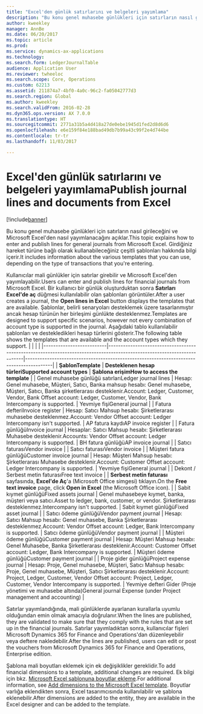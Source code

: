 ```yaml
---
title: "Excel'den günlük satırlarını ve belgeleri yayımlama"
description: "Bu konu genel muhasebe günlükleri için satırların nasıl girileceğini ve Microsoft Excel'den nasıl yayımlanacağını açıklar. Girdiğiniz hareket türüne bağlı olarak kullanabileceğiniz çeşitli şablonları hakkında bilgi içerir."
author: kweekley
manager: AnnBe
ms.date: 06/20/2017
ms.topic: article
ms.prod: 
ms.service: dynamics-ax-applications
ms.technology: 
ms.search.form: LedgerJournalTable
audience: Application User
ms.reviewer: twheeloc
ms.search.scope: Core, Operations
ms.custom: 62213
ms.assetid: 211874a7-4bf0-4a0c-96c2-fa05042777d3
ms.search.region: Global
ms.author: kweekley
ms.search.validFrom: 2016-02-28
ms.dyn365.ops.version: AX 7.0.0
ms.translationtype: HT
ms.sourcegitcommit: 2771a31b5a4d418a27de0ebe1945d1fed2d8d6d6
ms.openlocfilehash: e6e159f84e188bad49db7b99a43c99f2e4d744be
ms.contentlocale: tr-tr
ms.lasthandoff: 11/03/2017

---
```


# <a name="publish-journal-lines-and-documents-from-excel"></a><span data-ttu-id="e0585-104">Excel'den günlük satırlarını ve belgeleri yayımlama</span><span class="sxs-lookup"><span data-stu-id="e0585-104">Publish journal lines and documents from Excel</span></span>

[!include[banner](../includes/banner.md)]


<span data-ttu-id="e0585-105">Bu konu genel muhasebe günlükleri için satırların nasıl girileceğini ve Microsoft Excel'den nasıl yayımlanacağını açıklar.</span><span class="sxs-lookup"><span data-stu-id="e0585-105">This topic explains how to enter and publish lines for general journals from Microsoft Excel.</span></span> <span data-ttu-id="e0585-106">Girdiğiniz hareket türüne bağlı olarak kullanabileceğiniz çeşitli şablonları hakkında bilgi içerir.</span><span class="sxs-lookup"><span data-stu-id="e0585-106">It includes information about the various templates that you can use, depending on the type of transactions that you're entering.</span></span>

<span data-ttu-id="e0585-107">Kullanıcılar mali günlükler için satırlar girebilir ve Microsoft Excel'den yayımlayabilir.</span><span class="sxs-lookup"><span data-stu-id="e0585-107">Users can enter and publish lines for financial journals from Microsoft Excel.</span></span> <span data-ttu-id="e0585-108">Bir kullanıcı bir günlük oluşturduktan sonra **Satırları Excel'de aç** düğmesi kullanılabilir olan şablonları görüntüler.</span><span class="sxs-lookup"><span data-stu-id="e0585-108">After a user creates a journal, the **Open lines in Excel** button displays the templates that are available.</span></span> <span data-ttu-id="e0585-109">Şablonlar, belirli senaryoları desteklemek üzere tasarlanmıştır ancak hesap türünün her birleşimi günlükte desteklenmez.</span><span class="sxs-lookup"><span data-stu-id="e0585-109">Templates are designed to support specific scenarios, however not every combination of account type is supported in the journal.</span></span> <span data-ttu-id="e0585-110">Aşağıdaki tablo kullanılabilir şablonları ve destekledikleri hesap türlerini gösterir.</span><span class="sxs-lookup"><span data-stu-id="e0585-110">The following table shows the templates that are available and the account types which they support.</span></span>
|                          |                                                                                                                         |                                                                                         |
|--------------------------|-------------------------------------------------------------------------------------------------------------------------|-----------------------------------------------------------------------------------------|
| <span data-ttu-id="e0585-111">**Şablon**</span><span class="sxs-lookup"><span data-stu-id="e0585-111">**Template**</span></span>             | <span data-ttu-id="e0585-112">**Desteklenen hesap türleri**</span><span class="sxs-lookup"><span data-stu-id="e0585-112">**Supported account types**</span></span>                                                                                             | <span data-ttu-id="e0585-113">**Şablona erişim**</span><span class="sxs-lookup"><span data-stu-id="e0585-113">**How to access the template**</span></span>                                                          |
| <span data-ttu-id="e0585-114">Genel muhasebe günlüğü satırları</span><span class="sxs-lookup"><span data-stu-id="e0585-114">Ledger journal lines</span></span>     | <span data-ttu-id="e0585-115">Hesap: Genel muhasebe, Müşteri, Satıcı, Banka mahsup hesabı: Genel muhasebe, Müşteri, Satıcı, Banka şirketlerarası desteklenir.</span><span class="sxs-lookup"><span data-stu-id="e0585-115">Account: Ledger, Customer, Vendor, Bank Offset account: Ledger, Customer, Vendor, Bank Intercompany is supported.</span></span>       | <span data-ttu-id="e0585-116">Yevmiye fişi</span><span class="sxs-lookup"><span data-stu-id="e0585-116">General journal</span></span>                                                                         |
| <span data-ttu-id="e0585-117">Fatura defteri</span><span class="sxs-lookup"><span data-stu-id="e0585-117">Invoice register</span></span>         | <span data-ttu-id="e0585-118">Hesap: Satıcı Mahsup hesabı: Şirketlerarası muhasebe desteklenmez.</span><span class="sxs-lookup"><span data-stu-id="e0585-118">Account: Vendor Offset account: Ledger Intercompany isn't supported.</span></span>                                                    | <span data-ttu-id="e0585-119">AP fatura kaydı</span><span class="sxs-lookup"><span data-stu-id="e0585-119">AP invoice register</span></span>                                                                     |
| <span data-ttu-id="e0585-120">Fatura günlüğü</span><span class="sxs-lookup"><span data-stu-id="e0585-120">Invoice journal</span></span>          | <span data-ttu-id="e0585-121">Hesaplar: Satıcı Mahsup hesabı: Şirketlerarası Muhasebe desteklenir.</span><span class="sxs-lookup"><span data-stu-id="e0585-121">Accounts: Vendor Offset account: Ledger Intercompany is supported.</span></span>                                                      | <span data-ttu-id="e0585-122">BH fatura günlüğü</span><span class="sxs-lookup"><span data-stu-id="e0585-122">AP invoice journal</span></span>                                                                      |
| <span data-ttu-id="e0585-123">Satıcı faturası</span><span class="sxs-lookup"><span data-stu-id="e0585-123">Vendor invoice</span></span>           |                                                                                                                         | <span data-ttu-id="e0585-124">Satıcı faturası</span><span class="sxs-lookup"><span data-stu-id="e0585-124">Vendor invoice</span></span>                                                                          |
| <span data-ttu-id="e0585-125">Müşteri fatura günlüğü</span><span class="sxs-lookup"><span data-stu-id="e0585-125">Customer invoice journal</span></span> | <span data-ttu-id="e0585-126">Hesap: Müşteri Mahsup hesabı: Şirketlerarası Muhasebe desteklenir.</span><span class="sxs-lookup"><span data-stu-id="e0585-126">Account: Customer Offset account: Ledger Intercompany is supported.</span></span>                                                     | <span data-ttu-id="e0585-127">Yevmiye fişi</span><span class="sxs-lookup"><span data-stu-id="e0585-127">General journal</span></span>                                                                         |
| <span data-ttu-id="e0585-128">Dekont / Serbest metin faturası</span><span class="sxs-lookup"><span data-stu-id="e0585-128">Free text invoice</span></span>        |                                                                                                                         | <span data-ttu-id="e0585-129">**Serbest metin faturası** sayfasında, **Excel'de Aç**'a (Microsoft Office simgesi) tıklayın.</span><span class="sxs-lookup"><span data-stu-id="e0585-129">On the **Free text invoice** page, click **Open in Excel** (the Microsoft Office icon).</span></span> |
| <span data-ttu-id="e0585-130">Sabit kıymet günlüğü</span><span class="sxs-lookup"><span data-stu-id="e0585-130">Fixed assets journal</span></span>     | <span data-ttu-id="e0585-131">Genel muhasebeye kıymet, banka, müşteri veya satıcı.</span><span class="sxs-lookup"><span data-stu-id="e0585-131">Asset to ledger, bank, customer, or vendor.</span></span> <span data-ttu-id="e0585-132">Şirketlerarası desteklenmez.</span><span class="sxs-lookup"><span data-stu-id="e0585-132">Intercompany isn't supported.</span></span>                                               | <span data-ttu-id="e0585-133">Sabit kıymet günlüğü</span><span class="sxs-lookup"><span data-stu-id="e0585-133">Fixed asset journal</span></span>                                                                     |
| <span data-ttu-id="e0585-134">Satıcı ödeme günlüğü</span><span class="sxs-lookup"><span data-stu-id="e0585-134">Vendor payment journal</span></span>   | <span data-ttu-id="e0585-135">Hesap: Satıcı Mahsup hesabı: Genel muhasebe, Banka Şirketlerarası desteklenmez.</span><span class="sxs-lookup"><span data-stu-id="e0585-135">Account: Vendor Offset account: Ledger, Bank Intercompany is supported.</span></span>                                                 | <span data-ttu-id="e0585-136">Satıcı ödeme günlüğü</span><span class="sxs-lookup"><span data-stu-id="e0585-136">Vendor payment journal</span></span>                                                                  |
| <span data-ttu-id="e0585-137">Müşteri ödeme günlüğü</span><span class="sxs-lookup"><span data-stu-id="e0585-137">Customer payment journal</span></span> | <span data-ttu-id="e0585-138">Hesap: Müşteri Mahsup hesabı: Genel Muhasebe, Banka Şirketlerarası desteklenir.</span><span class="sxs-lookup"><span data-stu-id="e0585-138">Account: Customer Offset account: Ledger, Bank Intercompany is supported.</span></span>                                               | <span data-ttu-id="e0585-139">Müşteri ödeme günlüğü</span><span class="sxs-lookup"><span data-stu-id="e0585-139">Customer payment journal</span></span>                                                                |
| <span data-ttu-id="e0585-140">Proje gider günlüğü</span><span class="sxs-lookup"><span data-stu-id="e0585-140">Project expense journal</span></span>  | <span data-ttu-id="e0585-141">Hesap: Proje, Genel muhasebe, Müşteri, Satıcı Mahsup hesabı: Proje, Genel muhasebe, Müşteri, Satıcı Şirketlerarası desteklenir.</span><span class="sxs-lookup"><span data-stu-id="e0585-141">Account: Project, Ledger, Customer, Vendor Offset account: Project, Ledger, Customer, Vendor Intercompany is supported.</span></span> | <span data-ttu-id="e0585-142">Yevmiye defteri Gider (Proje yönetimi ve muhasebe altında)</span><span class="sxs-lookup"><span data-stu-id="e0585-142">General journal Expense (under Project management and accounting)</span></span>                       |

<span data-ttu-id="e0585-143">Satırlar yayımlandığında, mali günlüklerde ayarlanan kurallarla uyumlu olduğundan emin olmak amacıyla doğrulanır.</span><span class="sxs-lookup"><span data-stu-id="e0585-143">When the lines are published, they are validated to make sure that they comply with the rules that are set up in the financial journals.</span></span> <span data-ttu-id="e0585-144">Satırlar yayımladıktan sonra, kullanıcılar fişleri Microsoft Dynamics 365 for Finance and Operations'dan düzenleyebilir veya deftere nakledebilir.</span><span class="sxs-lookup"><span data-stu-id="e0585-144">After the lines are published, users can edit or post the vouchers from Microsoft Dynamics 365 for Finance and Operations, Enterprise edition.</span></span> 

<span data-ttu-id="e0585-145">Şablona mali boyutları eklemek için ek değişiklikler gereklidir.</span><span class="sxs-lookup"><span data-stu-id="e0585-145">To add financial dimensions to a template, additional changes are required.</span></span> <span data-ttu-id="e0585-146">Ek bilgi için bkz. [Microsoft Excel şablonuna boyutlar ekleme](../../dev-itpro/financial/add-dimensions-excel-templates.md).</span><span class="sxs-lookup"><span data-stu-id="e0585-146">For additional information, see [Add dimensions to the Microsoft Excel template](../../dev-itpro/financial/add-dimensions-excel-templates.md).</span></span> <span data-ttu-id="e0585-147">Boyutlar varlığa eklendikten sonra, Excel tasarımcısında kullanılabilir ve şablona eklenebilir.</span><span class="sxs-lookup"><span data-stu-id="e0585-147">After dimensions are added to the entity, they are available in the Excel designer and can be added to the template.</span></span>






